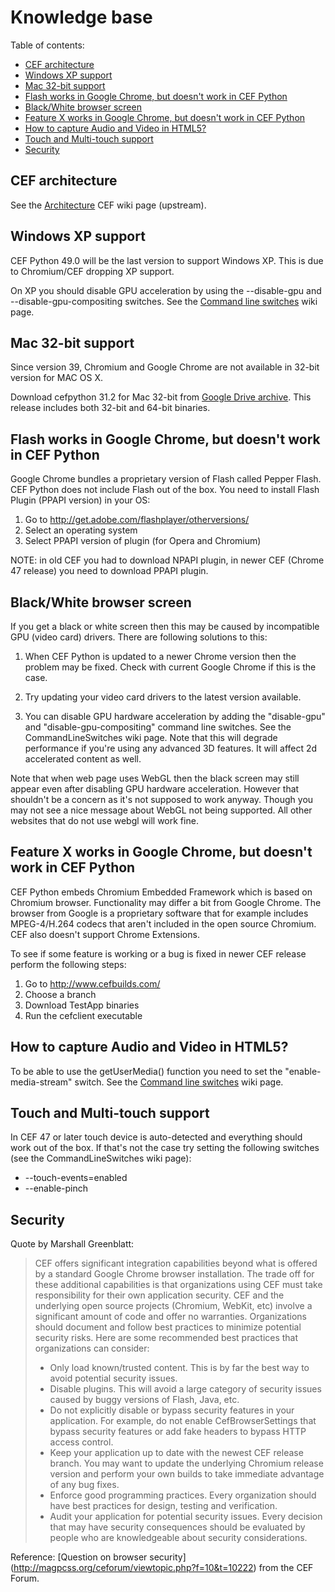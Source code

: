 # Knowledge base


Table of contents:
* [CEF architecture](#cef-architecture)
* [Windows XP support](#windows-xp-support)
* [Mac 32-bit support](#mac-32-bit-support)
* [Flash works in Google Chrome, but doesn't work in CEF Python](#flash-works-in-google-chrome-but-doesnt-work-in-cef-python)
* [Black/White browser screen](#blackwhite-browser-screen)
* [Feature X works in Google Chrome, but doesn't work in CEF Python](#feature-x-works-in-google-chrome-but-doesnt-work-in-cef-python)
* [How to capture Audio and Video in HTML5?](#how-to-capture-audio-and-video-in-html5)
* [Touch and Multi-touch support](#touch-and-multi-touch-support)
* [Security](#security)


## CEF architecture

See the [Architecture](https://bitbucket.org/chromiumembedded/cef/wiki/Architecture.md#markdown-header-cef3) CEF wiki page (upstream).


## Windows XP support

CEF Python 49.0 will be the last version to support Windows XP. This is due to Chromium/CEF dropping XP support.

On XP you should disable GPU acceleration by using the --disable-gpu and --disable-gpu-compositing switches. See the [Command line switches](CommandLineSwitches) wiki page.


## Mac 32-bit support

Since version 39, Chromium and Google Chrome are not available in 32-bit version for MAC OS X.

Download cefpython 31.2 for Mac 32-bit from [Google Drive archive](https://drive.google.com/folderview?id=0B1di2XiBBfacOEM0aUFJZFU0R3c&usp=drive_web&tid=0B1di2XiBBfacOFpJb1dERGZSRnc#list). This release includes both 32-bit and 64-bit binaries.


## Flash works in Google Chrome, but doesn't work in CEF Python

Google Chrome bundles a proprietary version of Flash called Pepper Flash. CEF Python does not include Flash out of the box. You need to install Flash Plugin (PPAPI version) in your OS:

1. Go to http://get.adobe.com/flashplayer/otherversions/
2. Select an operating system
3. Select PPAPI version of plugin (for Opera and Chromium)

NOTE: in old CEF you had to download NPAPI plugin, in newer CEF (Chrome 47 release) you need to download PPAPI plugin.


## Black/White browser screen

If you get a black or white screen then this may be caused by incompatible GPU (video card) drivers. There are following solutions to this:

1. When CEF Python is updated to a newer Chrome version then the problem may be fixed. Check with current Google Chrome if this is the case.

2. Try updating your video card drivers to the latest version available.

3. You can disable GPU hardware acceleration by adding the "disable-gpu" and "disable-gpu-compositing" command line switches. See the CommandLineSwitches wiki page. Note that this will degrade performance if you're using any advanced 3D features. It will affect 2d accelerated content as well.

Note that when web page uses WebGL then the black screen may still appear even after disabling GPU hardware acceleration. However that shouldn't be a concern as it's not supposed to work anyway. Though you may not see a nice message about WebGL not being supported. All other websites that do not use webgl will work fine.


## Feature X works in Google Chrome, but doesn't work in CEF Python

CEF Python embeds Chromium Embedded Framework which is based on Chromium browser. Functionality may differ a bit from Google Chrome. The browser from Google is a proprietary software that for example includes MPEG-4/H.264 codecs that aren't included in the open source Chromium. CEF also doesn't support Chrome Extensions.

To see if some feature is working or a bug is fixed in newer CEF release perform the following steps:

1. Go to http://www.cefbuilds.com/
2. Choose a branch
3. Download TestApp binaries
4. Run the cefclient executable


## How to capture Audio and Video in HTML5?

To be able to use the getUserMedia() function you need to set the "enable-media-stream" switch. See the [Command line switches](CommandLineSwitches) wiki page.


## Touch and Multi-touch support

In CEF 47 or later touch device is auto-detected and everything should
work out of the box. If that's not the case try setting the following
switches (see the CommandLineSwitches wiki page):
* --touch-events=enabled
* --enable-pinch


## Security

Quote by Marshall Greenblatt:

> CEF offers significant integration capabilities beyond what
> is offered by a standard Google Chrome browser installation.
> The trade off for these additional capabilities is that
> organizations using CEF must take responsibility for their own
> application security. CEF and the underlying open source projects
> (Chromium, WebKit, etc) involve a significant amount of code and
> offer no warranties. Organizations should document and follow best
> practices to minimize potential security risks. Here are some
> recommended best practices that organizations can consider:
> - Only load known/trusted content. This is by far the best way
>   to avoid potential security issues.
> - Disable plugins. This will avoid a large category of security
>   issues caused by buggy versions of Flash, Java, etc.
> - Do not explicitly disable or bypass security features in your
>   application. For example, do not enable CefBrowserSettings that
>   bypass security features or add fake headers to bypass HTTP
>   access control.
> - Keep your application up to date with the newest CEF release
>   branch. You may want to update the underlying Chromium release
>   version and perform your own builds to take immediate advantage
>   of any bug fixes.
> - Enforce good programming practices. Every organization should
>   have best practices for design, testing and verification.
> - Audit your application for potential security issues. Every
>   decision that may have security consequences should be evaluated
>   by people who are knowledgeable about security considerations.

Reference: [Question on browser security]
(http://magpcss.org/ceforum/viewtopic.php?f=10&t=10222)
from the CEF Forum.
